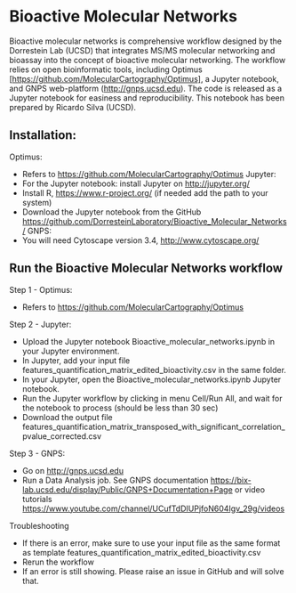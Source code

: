 # Bioactive Molecular Networks

Bioactive molecular networks is comprehensive workflow designed by the Dorrestein Lab (UCSD) that integrates MS/MS molecular networking and bioassay into the concept of bioactive molecular networking. The workflow relies on open bioinformatic tools, including Optimus [https://github.com/MolecularCartography/Optimus], a Jupyter notebook, and GNPS web-platform (http://gnps.ucsd.edu). The code is released as a Jupyter notebook for easiness and reproducibility. This notebook has been prepared by Ricardo Silva (UCSD).

## Installation:
Optimus:
- Refers to https://github.com/MolecularCartography/Optimus
Jupyter:
- For the Jupyter notebook: install Jupyter on http://jupyter.org/
- Install R, https://www.r-project.org/ (if needed add the path to your system)
- Download the Jupyter notebook from the GitHub https://github.com/DorresteinLaboratory/Bioactive_Molecular_Networks/
GNPS:
- You will need Cytoscape version 3.4, http://www.cytoscape.org/

## Run the Bioactive Molecular Networks workflow
Step 1 - Optimus:
- Refers to https://github.com/MolecularCartography/Optimus

Step 2 - Jupyter:
- Upload the Jupyter notebook Bioactive_molecular_networks.ipynb in your Jupyter environment.
- In Jupyter, add your input file features_quantification_matrix_edited_bioactivity.csv in the same folder. 
- In your Jupyter, open the Bioactive_molecular_networks.ipynb Jupyter notebook.
- Run the Jupyter workflow by clicking in menu Cell/Run All, and wait for the notebook to process (should be less than 30 sec)
- Download the output file features_quantification_matrix_transposed_with_significant_correlation_pvalue_corrected.csv

Step 3 - GNPS:
- Go on http://gnps.ucsd.edu
- Run a Data Analysis job. See GNPS documentation https://bix-lab.ucsd.edu/display/Public/GNPS+Documentation+Page or video tutorials https://www.youtube.com/channel/UCufTdDIUPjfoN604Igv_29g/videos

Troubleshooting
- If there is an error, make sure to use your input file as the same format as template features_quantification_matrix_edited_bioactivity.csv
- Rerun the workflow
- If an error is still showing. Please raise an issue in GitHub and will solve that.
